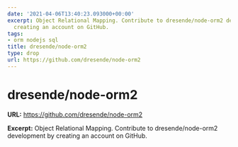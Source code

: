 ```yaml
---
date: '2021-04-06T13:40:23.093000+00:00'
excerpt: Object Relational Mapping. Contribute to dresende/node-orm2 development by
  creating an account on GitHub.
tags:
- orm nodejs sql
title: dresende/node-orm2
type: drop
url: https://github.com/dresende/node-orm2
---
```


# dresende/node-orm2

**URL:** https://github.com/dresende/node-orm2

**Excerpt:** Object Relational Mapping. Contribute to dresende/node-orm2 development by creating an account on GitHub.

